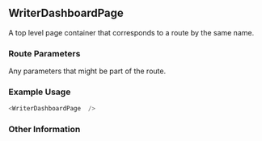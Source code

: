 ## WriterDashboardPage
A top level page container that corresponds to a route by the same name.

### Route Parameters
Any parameters that might be part of the route.

### Example Usage

```js
<WriterDashboardPage  />
```


### Other Information

